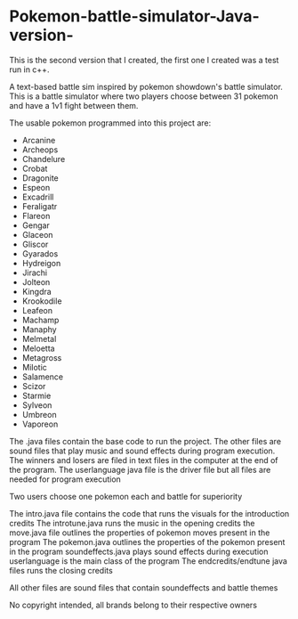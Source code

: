 # Pokemon-battle-simulator-Java-version-

This is the second version that I created, the first one I created was a test run in c++. 

A text-based battle sim inspired by pokemon showdown's battle simulator. 
This is a battle simulator where two players choose between 31 pokemon and have a 1v1 fight between them.

The usable pokemon programmed into this project are:
- Arcanine
- Archeops
- Chandelure
- Crobat
- Dragonite
- Espeon
- Excadrill
- Feraligatr
- Flareon
- Gengar
- Glaceon
- Gliscor
- Gyarados
- Hydreigon
- Jirachi
- Jolteon
- Kingdra
- Krookodile
- Leafeon
- Machamp
- Manaphy
- Melmetal
- Meloetta
- Metagross
- Milotic
- Salamence
- Scizor
- Starmie
- Sylveon
- Umbreon
- Vaporeon

The .java files contain the base code to run the project.
The other files are sound files that play music and sound effects during program execution. The winners and losers are filed in text files in the computer at the end of the program.
The userlanguage java file is the driver file but all files are needed for program execution


Two users choose one pokemon each and battle for superiority

The intro.java file contains the code that runs the visuals for the introduction credits
The introtune.java runs the music in the opening credits
the move.java  file outlines the properties of pokemon moves present in the program
The pokemon.java outlines the properties of the pokemon present in the program
soundeffects.java plays sound effects during execution
userlanguage is the main class of the program
The endcredits/endtune java files runs the closing credits

All other files are sound files that contain soundeffects and battle themes 

No copyright intended, all brands belong to their respective owners
